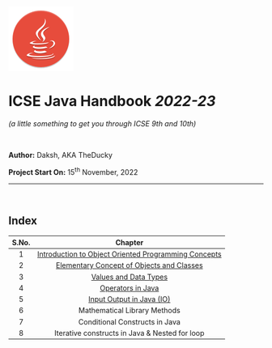 ![Java Icon](/Images/java.svg)

# ICSE Java Handbook _2022-23_

_(a little something to get you through ICSE 9th and 10th)_

<br>

**Author:** Daksh, AKA TheDucky

**Project Start On:** 15<sup>th</sup> November, 2022

----

<br>

## Index
S.No.             |Chapter              
:-------------------------:|:-------------------------:
1 | [Introduction to Object Oriented Programming Concepts](/syllabus/9th/Introduction_to_Object_Oriented_Programming_Concepts.md)
2 | [Elementary Concept of Objects and Classes](/syllabus/9th/Elementary_Concept_of_Objects_and_Classes.md)
3 | [Values and Data Types](/syllabus/9th/Values_and_Data_Types.md)
4 | [Operators in Java](/syllabus/9th/Operators_in_Java.md)
5 | [Input Output in Java (IO)](/syllabus/9th/Input_Output_in_Java.md)
6 | Mathematical Library Methods
7 | Conditional Constructs in Java
8 | Iterative constructs in Java & Nested for loop

